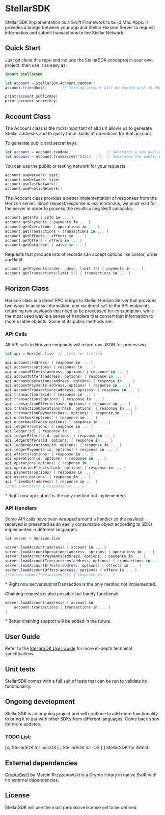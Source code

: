 # StellarSDK

Stellar SDK implementation as a Swift Framework to build Mac Apps. It provides a bridge between your app and Stellar Horizon Server to request information and submit transactions to the Stellar Network.

## Quick Start

Just git clone this repo and include the StellarSDK.xcodeproj in your own project, then use it as easy as:

````Swift
import StellarSDK

let account = StellarSDK.Account.random()
account.friendbot()       // Testing account will be funded with 10,000 XLM

print(account.publicKey)
print(account.secretKey)
````

## Account Class

The Account class is the most important of all as it allows us to generate Stellar addreses and to query for all kinds of operations for that account. 

To generate public and secret keys:

````Swift
let account = Account.random()                // Generates a new public/secret key pair
let account = Account.fromSecret("S1234...")  // Generates the public key from secret key
````

You can use the public or testing network for your requests:

````Swift
account.useNetwork(.test)
account.useNetwork(.live)
account.useTestNetwork()
account.usePublicNetwork()
````

The Account class provides a better implementation of responses from the Horizon server. Since request/response is asynchronous, we must wait for the server in order to process the results using Swift callbacks:

````Swift
account.getInfo { info in ... }
account.getPayments { payments in ... }
account.getOperations { operations in ... }
account.getTransactions { transactions in ... }
account.getEffects { effects in ... }
account.getOffers { offers in ... }
account.getData(key) { value in ... }
````

Requests that produce lists of records can accept options like cursor, order and limit: 

````Swift
account.getPayments(order: .desc, limit 20) { payments in ... }
account.getTransactions(limit 50) { transactions in ... }
````

## Horizon Class

Horizon class is a direct RPC bridge to Stellar Horizon Server that provides two ways to access information, one via direct call to the API endpoints returning raw payloads that need to be processed for consumption, while the most used way is a series of handlers that convert that information to more usable objects. Some of its public methods are:


### API Calls

All API calls to Horizon endpoints will return raw JSON for processing.

````Swift
let api = Horizon.live  // .test for testing

api.account(address) { response in ... }
api.accounts(options) { response in ... }
api.accountEffects(address, options) { response in ... }
api.accountOffers(address, options) { response in ... }
api.accountOperations(address, options) { response in ... }
api.accountPayments(address, options) { response in ... }
api.accountTransactions(address, options) { response in ... }
api.transaction(txid) { response in ... }
api.transactions(options) { response in ... }
api.transactionEffects(hash, options) { response in ... }
api.transactionOperations(hash, options) { response in ... }
api.transactionPayments(hash, options) { response in ... }
api.orderbook(options) { response in ... }
api.orderbookTrades(options) { response in ... }
api.ledgers(options) { response in ... }
api.ledger(id) { response in ... }
api.ledgerEffects(id, options) { response in ... }
api.ledgerOffers(id, options) { response in ... }
api.ledgerOperations(id, options) { response in ... }
api.ledgerPayments(id, options) { response in ... }
api.effects(options) { response in ... }
api.operation(id, options) { response in ... }
api.operations(options) { response in ... }
api.operationEffects(hash, options) { response in ... }
api.payments(options) { response in ... }
api.assets(options) { response in ... }
api.friendbot(address) { response in ... }
//api.submit(tx) { response in ... }
````

\* Right now api.submit is the only method not implemented.

### API Handlers

Some API calls have been wrapped around a handler so the payload received is presented as an easily consumable object according to SDKs implemented in different languages.

````Swift
let server = Horizon.live

server.loadAccount(address) { account in ... }
server.loadAccountOperations(address, options) { operations in ... }
server.loadAccountPayments(address, options) { payments in ... }
server.loadAccountTransactions(address, options) { transactions in ... }
server.loadAccountEffects(address, options) { effects in ... }
server.loadAccountOffers(address, options) { offers in ... }
//server.submitTransaction(tx) { response in ... }
````

\* Right now server.submitTransaction is the only method not implemented.

Chaining requests is also possible but barely functional:

````Swift
server.loadAccount(address) { account in
    account.transactions { transactions in ... }
}
````

\* Better chaining support will be added in the future.

## User Guide

Refer to the [StellarSDK User Guide](Docs/UserGuide.md) for more in-depth technical specifications.

## Unit tests

StellarSDK comes with a full suit of tests that can be run to validate its functionality.

## Ongoing development

StellarSDK is an ongoing project and will continue to add more functionality to bring it to par with other SDKs from different languages. Come back soon for more updates.

### TODO List:

[x] StellarSDK for macOS
[ ] StellarSDK for iOS
[ ] StellarSDK for iWatch

## External dependencies

[CryptoSwift](https://github.com/krzyzanowskim/CryptoSwift) by Marcin Krzyzanowski is a Crypto library in native Swift with no external dependencies.

## License

StellarSDK will use the most permissive license yet to be defined.
